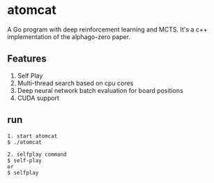 # atomcat
A Go program with deep reinforcement learning and MCTS. It's a c++ implementation of the alphago-zero paper.


## Features
1. Self Play
2. Multi-thread search based on cpu cores
3. Deep neural network batch evaluation for board positions
4. CUDA support


## run
```
1. start atomcat
$ ./atomcat

2. selfplay command
$ self-play
or 
$ selfplay
```
